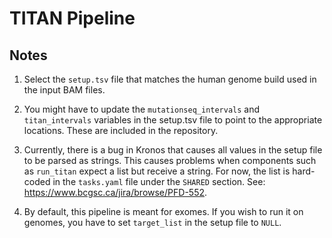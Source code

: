# TITAN Pipeline

## Notes

1. Select the `setup.tsv` file that matches the human genome build used in the 
input BAM files. 

2. You might have to update the `mutationseq_intervals` and `titan_intervals` 
variables in the setup.tsv file to point to the appropriate locations. 
These are included in the repository. 

3. Currently, there is a bug in Kronos that causes all values in the setup 
file to be parsed as strings. 
This causes problems when components such as `run_titan` expect a list but 
receive a string. For now, the list is hard-coded in the `tasks.yaml` file 
under the `SHARED` section.
See: https://www.bcgsc.ca/jira/browse/PFD-552. 

4. By default, this pipeline is meant for exomes. If you wish to run 
it on genomes, you have to set `target_list` in the setup file to `NULL`. 
